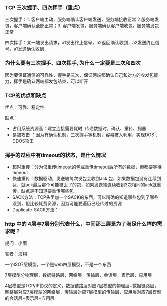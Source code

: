 ### TCP 三次握手、四次挥手（重点）

三次握手：1. 客户端主动，服务端确认客户端发送，服务端接收正常 2 服务端发包，客户端确认全部正常；3. 客户端发包，服务端确认客户端收包，服务端发包正常

四次挥手：某一端发出请求，a1发出终止信号，a2返回确认收到，a2发送终止信号，a1发送确认收到

### 为什么要有三次握手、四次挥手, 为什么一定要是三次和四次

因为要保证通信的可靠性，握手是三次，保证两端都确认自己和对方的收发包能力，挥手是确认两端都发包结束，可以断开

### TCP的优点和缺点

优点：可靠、稳定性

缺点：

* 占用系统资源高：建立连接需要耗时, 传递数据时，确认、重传、拥塞
* 易被攻击 ：因为有确认机制，三次握手等机制，容易被人利用，实现DOS 、DDOS攻击

### 挥手的过程中有timeout的状态，是什么情况

* 超时重传：分为仅重传timeout的包或重传timeout后所有的数据，但都要等待timeout
* 快速重传：数据驱动，发送端每次发包会收到ack 包，如果数据包没有连续到达，就ack最后那个可能被丢了的包，如果发送端连续收到3次相同的ack就重传。缺点是不知道要重传哪些包
* SACK方法：TCP头里加一个SACK的东西，可以精确的知道哪些包到了哪些没到，但比较耗费资源，因为可能要遍历已经传过的资源
* Duplicate-SACK方法：

### http 中的 4层与7层分别代表什么，中间那三层是为了满足什么样的需求呢？

提问：小雨

答者：海翔

一个ISO7层模型，一个是web四层模型，不是一个东西

7层模型分物理层，数据链路层，网络层，传输层，会话层，表示层，应用层

4层模型是TCP/IP协议的定义，数据链路层对应7层模型的物理层+数据链路层，网络层对应7层模型的网络层，传输层对应7层模型的传输层，应用层对应7层模型的会话层+表示层+应用层
